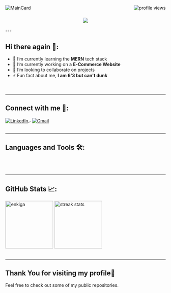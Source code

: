 ![MainCard](https://github.com/enkiga/enkiga/assets/85756781/950bf5aa-0289-4e0d-8b3f-4ac57e710b30)
<img align="right" src="https://visitor-badge.laobi.icu/badge?page_id=enkiga.enkiga" alt="profile views"/>
<h3 align="center">
<img src="https://readme-typing-svg.herokuapp.com/?font=Righteous&size=30&center=true&vCenter=true&width=700&height=50&duration=5000&lines=A+techie+based+in+Nairobi+KENYA;" />
</h3>
---
<h2 align="left">Hi there again 👋:</h2>

- 🌱 I’m currently learning the **MERN** tech stack
- 🧪 I’m currently working on a **E-Commerce Website**
- 👯 I’m looking to collaborate on projects
- ⚡ Fun fact about me, **I am 6'3 but can't dunk**

<br/>

---
<h2 align="left">Connect with me 🤝:</h2>
<div align="left">
<a 
href="https://www.linkedin.com/in/enoch-k-garoli-21b780211/" target="blank">
<img align="center" 
src="https://img.shields.io/badge/LinkedIn-0077B5?style=for-the-badge&logo=linkedin&logoColor=white" 
alt="LinkedIn"/>
</a>
.
<a href="mailto:eenkiga@gmail.com" target="_blank">
<img align="center"
src="https://img.shields.io/badge/Gmail-D14836?style=for-the-badge&logo=gmail&logoColor=white"
alt="Gmail"> 
</a>
</div>
<br/>

---

<h2 align="left">Languages and Tools 🛠️:</h2>
<div align="left">
    <img src="https://skillicons.dev/icons?i=html,css,javascript,python,php,react,typescript,tailwind,laravel,nextjs"  alt=""/>
    <img src="https://skillicons.dev/icons?i=flutter,dart,java,firebase,androidstudio"  alt=""/><br>
</div>
<br/>

---

<h2 align="left">GitHub Stats 📈:</h2>
<div align="left">
<img  HEIGHT="150" src="https://github-readme-stats.vercel.app/api/top-langs?username=enkiga&show_icons=true&locale=en&layout=compact&theme=react&border_radius=10&size_weight=0.5&count_weight=0.5&exclude_repo=github-readme-stats" alt="enkiga" />

<img  HEIGHT="150"  src="https://github-readme-streak-stats.herokuapp.com/?user=enkiga&theme=react&border_radius=10" alt="streak stats" />
</div>
<br/>

---

<h2 align="left">Thank You for visiting my profile🤟</h2>

<p align="left">Feel free to check out some of my public repositories.</p>

